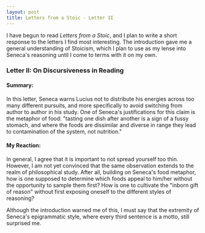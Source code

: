```yaml
---
layout: post
title: Letters from a Stoic - Letter II
---
```


I have begun to read *Letters from a Stoic*, and I plan to write a short response to the letters I find most interesting. The introduction gave me a general understanding of Stoicism, which I plan to use as my lense into Seneca's reasoning until I come to terms with it on my own.

### Letter II: On Discursiveness in Reading

#### Summary:
In this letter, Seneca warns Lucius not to distribute his energies across too many different pursuits, and more specifically to avoid switching from author to author in his study. One of Seneca's justifications for this claim is the metaphor of food: "tasting one dish after another is a sign of a fussy stomach, and where the foods are dissimilar and diverse in range they lead to contamination of the system, not nutrition." 

#### My Reaction:
In general, I agree that it is important to not spread yourself too thin. However, I am not yet convinced that the same observation extends to the realm of philosophical study. After all, building on Seneca's food metaphor, how is one supposed to determine which foods appeal to him/her without the opportunity to sample them first? How is one to cultivate the "inborn gift of reason" without first exposing oneself to the different styles of reasoning?

Although the introduction warned me of this, I must say that the extremity of Seneca's epigrammatic style, where every third sentence is a motto, still surprised me. 
